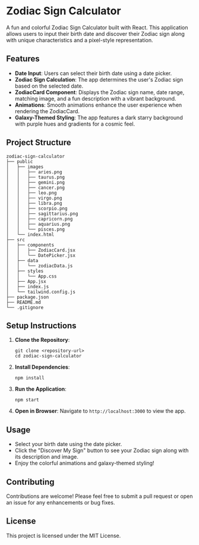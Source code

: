 # Zodiac Sign Calculator

A fun and colorful Zodiac Sign Calculator built with React. This application allows users to input their birth date and discover their Zodiac sign along with unique characteristics and a pixel-style representation.

## Features

- **Date Input**: Users can select their birth date using a date picker.
- **Zodiac Sign Calculation**: The app determines the user's Zodiac sign based on the selected date.
- **ZodiacCard Component**: Displays the Zodiac sign name, date range, matching image, and a fun description with a vibrant background.
- **Animations**: Smooth animations enhance the user experience when rendering the ZodiacCard.
- **Galaxy-Themed Styling**: The app features a dark starry background with purple hues and gradients for a cosmic feel.

## Project Structure

```
zodiac-sign-calculator
├── public
│   ├── images
│   │   ├── aries.png
│   │   ├── taurus.png
│   │   ├── gemini.png
│   │   ├── cancer.png
│   │   ├── leo.png
│   │   ├── virgo.png
│   │   ├── libra.png
│   │   ├── scorpio.png
│   │   ├── sagittarius.png
│   │   ├── capricorn.png
│   │   ├── aquarius.png
│   │   └── pisces.png
│   └── index.html
├── src
│   ├── components
│   │   ├── ZodiacCard.jsx
│   │   └── DatePicker.jsx
│   ├── data
│   │   └── zodiacData.js
│   ├── styles
│   │   └── App.css
│   ├── App.jsx
│   ├── index.js
│   └── tailwind.config.js
├── package.json
├── README.md
└── .gitignore
```

## Setup Instructions

1. **Clone the Repository**: 
   ```
   git clone <repository-url>
   cd zodiac-sign-calculator
   ```

2. **Install Dependencies**: 
   ```
   npm install
   ```

3. **Run the Application**: 
   ```
   npm start
   ```

4. **Open in Browser**: Navigate to `http://localhost:3000` to view the app.

## Usage

- Select your birth date using the date picker.
- Click the "Discover My Sign" button to see your Zodiac sign along with its description and image.
- Enjoy the colorful animations and galaxy-themed styling!

## Contributing

Contributions are welcome! Please feel free to submit a pull request or open an issue for any enhancements or bug fixes.

## License

This project is licensed under the MIT License.